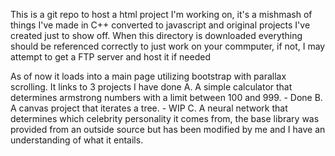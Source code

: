 This is a git repo to host a html project I'm working on, it's a mishmash of things I've made in C++ converted to javascript and original projects I've created just to show off. When this directory is downloaded everything should be referenced correctly to just work on your commputer, if not, I may attempt to get a FTP server and host it if needed

As of now it loads into a main page utilizing bootstrap with parallax scrolling. It links to 3 projects I have done
A. A simple calculator that determines armstrong numbers with a limit between 100 and 999. - Done
B. A canvas project that iterates a tree. - WIP
C. A neural network that determines which celebrity personality it comes from, the base library was provided from an outside source but has been modified by me and I have an understanding of what it entails.
